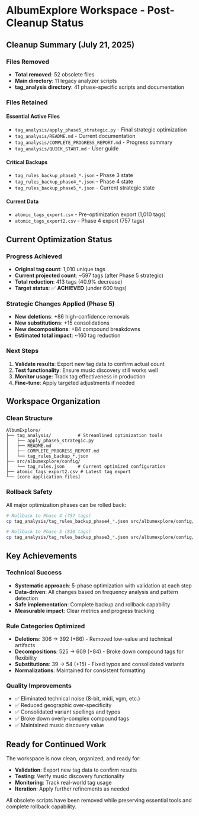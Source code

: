 # AlbumExplore Workspace - Post-Cleanup Status

## Cleanup Summary (July 21, 2025)

### Files Removed
- **Total removed**: 52 obsolete files
- **Main directory**: 11 legacy analyzer scripts
- **tag_analysis directory**: 41 phase-specific scripts and documentation

### Files Retained

#### Essential Active Files
- `tag_analysis/apply_phase5_strategic.py` - Final strategic optimization
- `tag_analysis/README.md` - Current documentation
- `tag_analysis/COMPLETE_PROGRESS_REPORT.md` - Progress summary
- `tag_analysis/QUICK_START.md` - User guide

#### Critical Backups
- `tag_rules_backup_phase3_*.json` - Phase 3 state
- `tag_rules_backup_phase4_*.json` - Phase 4 state  
- `tag_rules_backup_phase5_*.json` - Current strategic state

#### Current Data
- `atomic_tags_export.csv` - Pre-optimization export (1,010 tags)
- `atomic_tags_export2.csv` - Phase 4 export (757 tags)

## Current Optimization Status

### Progress Achieved
- **Original tag count**: 1,010 unique tags
- **Current projected count**: ~597 tags (after Phase 5 strategic)
- **Total reduction**: 413 tags (40.9% decrease)
- **Target status**: ✅ **ACHIEVED** (under 600 tags)

### Strategic Changes Applied (Phase 5)
- **New deletions**: +86 high-confidence removals
- **New substitutions**: +15 consolidations  
- **New decompositions**: +84 compound breakdowns
- **Estimated total impact**: ~160 tag reduction

### Next Steps
1. **Validate results**: Export new tag data to confirm actual count
2. **Test functionality**: Ensure music discovery still works well
3. **Monitor usage**: Track tag effectiveness in production
4. **Fine-tune**: Apply targeted adjustments if needed

## Workspace Organization

### Clean Structure
```
AlbumExplore/
├── tag_analysis/          # Streamlined optimization tools
│   ├── apply_phase5_strategic.py
│   ├── README.md
│   ├── COMPLETE_PROGRESS_REPORT.md
│   └── tag_rules_backup_*.json
├── src/albumexplore/config/
│   └── tag_rules.json     # Current optimized configuration
├── atomic_tags_export2.csv # Latest tag export
└── [core application files]
```

### Rollback Safety
All major optimization phases can be rolled back:
```bash
# Rollback to Phase 4 (757 tags)
cp tag_analysis/tag_rules_backup_phase4_*.json src/albumexplore/config/tag_rules.json

# Rollback to Phase 3 (810 tags)  
cp tag_analysis/tag_rules_backup_phase3_*.json src/albumexplore/config/tag_rules.json
```

## Key Achievements

### Technical Success
- **Systematic approach**: 5-phase optimization with validation at each step
- **Data-driven**: All changes based on frequency analysis and pattern detection
- **Safe implementation**: Complete backup and rollback capability
- **Measurable impact**: Clear metrics and progress tracking

### Rule Categories Optimized
- **Deletions**: 306 → 392 (+86) - Removed low-value and technical artifacts
- **Decompositions**: 525 → 609 (+84) - Broke down compound tags for flexibility
- **Substitutions**: 39 → 54 (+15) - Fixed typos and consolidated variants
- **Normalizations**: Maintained for consistent formatting

### Quality Improvements
- ✅ Eliminated technical noise (8-bit, midi, vgm, etc.)
- ✅ Reduced geographic over-specificity  
- ✅ Consolidated variant spellings and typos
- ✅ Broke down overly-complex compound tags
- ✅ Maintained music discovery value

## Ready for Continued Work

The workspace is now clean, organized, and ready for:
- **Validation**: Export new tag data to confirm results
- **Testing**: Verify music discovery functionality  
- **Monitoring**: Track real-world tag usage
- **Iteration**: Apply further refinements as needed

All obsolete scripts have been removed while preserving essential tools and complete rollback capability.
